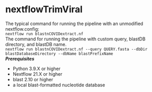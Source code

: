 # nextflowTrimViral
The typical command for running the pipeline with an unmodified nextflow.config:<br>
```nextflow run blastnCOVIDextract.nf```<br>
The command for running the pipeline with custom query, blastDB directory, and blastDB name.<br>
```nextflow run blastnCOVIDextract.nf --query QUERY.fasta --dbDir blastDatabaseDirectory --dbName blastPrefixName```<br>
***Prerequisites***<br>
- Python 3.9.X or higher<br>
- Nextflow 21.X or higher<br>
- blast 2.10 or higher<br>
- a local blast-formatted nucleotide database<br>
        
